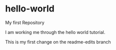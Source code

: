 # hello-world
My first Repository

I am working me through the hello world tutorial.

This is my first change on the readme-edits branch
